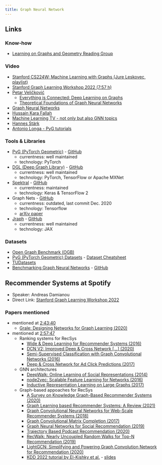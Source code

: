 ```yaml
---
title: Graph Neural Network
---
```


## Links

### Know-how
- [Learning on Graphs and Geometry Reading Group](https://hannes-stark.com/logag-reading-group)

### Video
- [Stanford CS224W: Machine Learning with Graphs (Jure Leskovec, playlist)](https://www.youtube.com/watch?v=JAB_plj2rbA&list=PLoROMvodv4rPLKxIpqhjhPgdQy7imNkDn)
- [ Stanford Graph Learning Workshop 2022 (7:57 h)](https://www.youtube.com/watch?v=GYW286H3SKw)
- [Petar Veličković](https://www.youtube.com/channel/UC9bkKi8Us7yevvP1KIBQHog/videos)
  - [Everything is Connected: Deep Learning on Graphs](https://www.youtube.com/watch?v=5h6MbQ_65-o)
  - [Theoretical Foundations of Graph Neural Networks](https://www.youtube.com/watch?v=uF53xsT7mjc)
- [Graph Neural Networks](https://www.youtube.com/playlist?list=PLSgGvve8UweGx4_6hhrF3n4wpHf_RV76_)
- [Hussain Kara Fallah](https://www.youtube.com/channel/UCyRGTzxD6Pa4cJOfHmvklQA/videos)
- [Machine Learning TV - not only but also GNN topics](https://www.youtube.com/c/MachineLearningTV/videos)
- [Hannes Stärk](https://www.youtube.com/channel/UC4uWMmEGc5EZVn5pAox-iww/videos)
- [Antonio Longa - PyG tutorials](https://www.youtube.com/user/94longa2112/videos)

### Tools & Libraries
- [PyG (PyTorch Geometric)](https://pytorch-geometric.readthedocs.io/en/latest/) - [GitHub](https://github.com/pyg-team/pytorch_geometric)
  - currentness: well maintained
  - technology: PyTorch
- [DGL (Deep Graph Library)](https://www.dgl.ai/) - [GitHub](https://github.com/dmlc/dgl/)
  - currentness: well maintained
  - technology: PyTorch, TensorFlow or Apache MXNet
- [Spektral](https://graphneural.network/) - [GitHub](https://github.com/danielegrattarola/spektral/)
  - currentness: maintained
  - technology: Keras & TensorFlow 2
- Graph Nets - [GitHub](https://github.com/deepmind/graph_nets)
  - currentness: outdated, last commit Dec. 2020
  - technology: Tensorflow
  - [arXiv paper](https://arxiv.org/abs/1806.01261)
- [Jraph](https://jraph.readthedocs.io/en/latest/) - [GitHub](https://github.com/deepmind/jraph)
  - currentness: well maintained
  - technology: JAX

### Datasets
- [Open Graph Benchmark (OGB)](https://ogb.stanford.edu/)
- [PyG (PyTorch Geometric) Datasets](https://pytorch-geometric.readthedocs.io/en/latest/modules/datasets.html?highlight=datasets) -
  [Dataset Cheatsheet](https://pytorch-geometric.readthedocs.io/en/latest/notes/data_cheatsheet.html#)
- [TUDatasets](https://chrsmrrs.github.io/datasets/)
- [Benchmarking Graph Neural Networks](https://graphdeeplearning.github.io/post/benchmarking-gnns/) - [GitHub](https://github.com/graphdeeplearning/benchmarking-gnns)

## Recommender Systems at Spotify
- Speaker: Andreas Damianou
- Direct Link: [Stanford Graph Learning Workshop 2022](https://www.youtube.com/watch?v=GYW286H3SKw&t=9537s)

### Papers mentioned
- mentioned at [2:43:40](https://youtu.be/GYW286H3SKw?t=9820)
  - [Grale: Designing Networks for Graph Learning (2020)](https://arxiv.org/pdf/2007.12002.pdf)
- mentioned at [2:57:47](https://youtu.be/GYW286H3SKw?t=10667)
  - Ranking systems for RecSys
    - [Wide & Deep Learning for Recommender Systems (2016)](https://arxiv.org/pdf/1606.07792.pdf)
    - [DCN V2: Improved Deep & Cross Network [...] (2020)](https://arxiv.org/pdf/2008.13535.pdf)
    - [Semi-Supervised Classification with Graph Convolutional Networks (2016)](https://arxiv.org/pdf/1609.02907.pdf)
    - [Deep & Cross Network for Ad Click Predictions (2017)](https://arxiv.org/pdf/1708.05123.pdf)
  - GNN architectures
    - [DeepWalk: Online Learning of Social Representations (2014)](https://arxiv.org/pdf/1403.6652.pdf)
    - [node2vec: Scalable Feature Learning for Networks (2016)](https://arxiv.org/pdf/1607.00653.pdf)
    - [Inductive Representation Learning on Large Graphs (2017)](https://arxiv.org/pdf/1706.02216.pdf)
  - Graph-based appoaches for RecSys
    - [A Survey on Knowledge Graph-Based Recommender Systems (2020)](https://arxiv.org/pdf/2003.00911.pdf)
    - [Graph Learning based Recommender Systems: A Review (2021)](https://arxiv.org/pdf/2105.06339.pdf)
    - [Graph Convolutional Neural Networks for Web-Scale Recommender Systems (2018)](https://arxiv.org/pdf/1806.01973.pdf)
    - [Graph Convolutional Matrix Completion (2017)](https://arxiv.org/pdf/1706.02263.pdf)
    - [Graph Neural Networks for Social Recommendation (2019)](https://arxiv.org/pdf/1902.07243.pdf)
    - [Trajectory Based Podcast Recommendation (2020)](https://arxiv.org/pdf/2009.03859.pdf)
    - [RecWalk: Nearly Uncoupled Random Walks for Top-N Recommendation (2019)](https://dl.acm.org/doi/pdf/10.1145/3289600.3291016)
    - [LightGCN: Simplifying and Powering Graph Convolution Network for Recommendation (2020)](https://arxiv.org/pdf/2002.02126.pdf)
    - [KDD 2022 tutorial by El-Kishky et al.](https://ahelk.github.io/talks/kdd22.html) -
    [slides](https://ahelk.github.io/talks/kdd22/kdd_talk.pdf)
